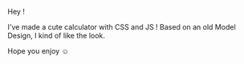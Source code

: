Hey ! 

I've made a cute calculator with CSS and JS ! 
Based on an old Model Design, I kind of like the look. 


Hope you enjoy ☺️

